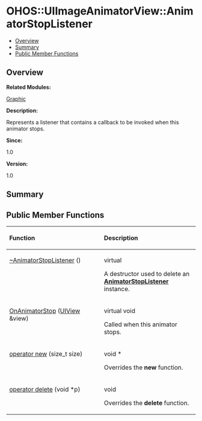 # OHOS::UIImageAnimatorView::AnimatorStopListener<a name="EN-US_TOPIC_0000001054598185"></a>

-   [Overview](#section447808700165634)
-   [Summary](#section438808062165634)
-   [Public Member Functions](#pub-methods)

## **Overview**<a name="section447808700165634"></a>

**Related Modules:**

[Graphic](graphic.md)

**Description:**

Represents a listener that contains a callback to be invoked when this animator stops.

**Since:**

1.0

**Version:**

1.0

## **Summary**<a name="section438808062165634"></a>

## Public Member Functions<a name="pub-methods"></a>

<a name="table824192827165634"></a>
<table><thead align="left"><tr id="row1609110668165634"><th class="cellrowborder" valign="top" width="50%" id="mcps1.1.3.1.1"><p id="p1632422015165634"><a name="p1632422015165634"></a><a name="p1632422015165634"></a>Function</p>
</th>
<th class="cellrowborder" valign="top" width="50%" id="mcps1.1.3.1.2"><p id="p1326876528165634"><a name="p1326876528165634"></a><a name="p1326876528165634"></a>Description</p>
</th>
</tr>
</thead>
<tbody><tr id="row249685014165634"><td class="cellrowborder" valign="top" width="50%" headers="mcps1.1.3.1.1 "><p id="p1218091167165634"><a name="p1218091167165634"></a><a name="p1218091167165634"></a><a href="graphic.md#gaafa8a44fe38db14ab7e8f72e4d3c8581">~AnimatorStopListener</a> ()</p>
</td>
<td class="cellrowborder" valign="top" width="50%" headers="mcps1.1.3.1.2 "><p id="p2133251075165634"><a name="p2133251075165634"></a><a name="p2133251075165634"></a>virtual</p>
<p id="p1000761557165634"><a name="p1000761557165634"></a><a name="p1000761557165634"></a>A destructor used to delete an <strong id="b1070874008165634"><a name="b1070874008165634"></a><a name="b1070874008165634"></a><a href="ohos-uiimageanimatorview-animatorstoplistener.md">AnimatorStopListener</a></strong> instance.</p>
</td>
</tr>
<tr id="row1916205537165634"><td class="cellrowborder" valign="top" width="50%" headers="mcps1.1.3.1.1 "><p id="p996070112165634"><a name="p996070112165634"></a><a name="p996070112165634"></a><a href="graphic.md#gac5f2c1471f83ebf2a47d86b8f58da094">OnAnimatorStop</a> (<a href="ohos-uiview.md">UIView</a> &amp;view)</p>
</td>
<td class="cellrowborder" valign="top" width="50%" headers="mcps1.1.3.1.2 "><p id="p798409416165634"><a name="p798409416165634"></a><a name="p798409416165634"></a>virtual void</p>
<p id="p1660252677165634"><a name="p1660252677165634"></a><a name="p1660252677165634"></a>Called when this animator stops.</p>
</td>
</tr>
<tr id="row998435679165634"><td class="cellrowborder" valign="top" width="50%" headers="mcps1.1.3.1.1 "><p id="p1912450999165634"><a name="p1912450999165634"></a><a name="p1912450999165634"></a><a href="graphic.md#ga4854963aa969ee20a6cd174a70f5cd23">operator new</a> (size_t size)</p>
</td>
<td class="cellrowborder" valign="top" width="50%" headers="mcps1.1.3.1.2 "><p id="p140387985165634"><a name="p140387985165634"></a><a name="p140387985165634"></a>void *</p>
<p id="p1863079799165634"><a name="p1863079799165634"></a><a name="p1863079799165634"></a>Overrides the <strong id="b53868965165634"><a name="b53868965165634"></a><a name="b53868965165634"></a>new</strong> function.</p>
</td>
</tr>
<tr id="row503046675165634"><td class="cellrowborder" valign="top" width="50%" headers="mcps1.1.3.1.1 "><p id="p1020359812165634"><a name="p1020359812165634"></a><a name="p1020359812165634"></a><a href="graphic.md#gadf1997a0f56ac2b220e7f0f8e8e0a6ef">operator delete</a> (void *p)</p>
</td>
<td class="cellrowborder" valign="top" width="50%" headers="mcps1.1.3.1.2 "><p id="p339000091165634"><a name="p339000091165634"></a><a name="p339000091165634"></a>void</p>
<p id="p1758243349165634"><a name="p1758243349165634"></a><a name="p1758243349165634"></a>Overrides the <strong id="b1292770872165634"><a name="b1292770872165634"></a><a name="b1292770872165634"></a>delete</strong> function.</p>
</td>
</tr>
</tbody>
</table>


